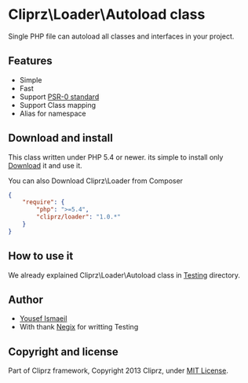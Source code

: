Cliprz\Loader\Autoload class
============================
Single PHP file can autoload all classes and interfaces in your project.

Features
--------
* Simple
* Fast
* Support [PSR-0 standard](https://github.com/php-fig/fig-standards/blob/master/accepted/PSR-0.md)
* Support Class mapping
* Alias for namespace

Download and install
--------------------
This class written under PHP 5.4 or newer. its simple to install only [Download](https://github.com/Cliprz/Loader/archive/master.zip) it and use it.

You can also Download Cliprz\Loader from Composer

```json
{
    "require": {
        "php": ">=5.4",
		"cliprz/loader": "1.0.*"
    }
}
```

How to use it
-------------
We already explained Cliprz\Loader\Autoload class in [Testing](https://github.com/Cliprz/Loader/tree/master/Testing) directory.

## Author
* [Yousef Ismaeil](https://github.com/Cliprz/)
* With thank [Negix](https://github.com/Negix/) for writting Testing

## Copyright and license
Part of Cliprz framework, Copyright 2013 Cliprz, under [MIT License](LICENSE).
